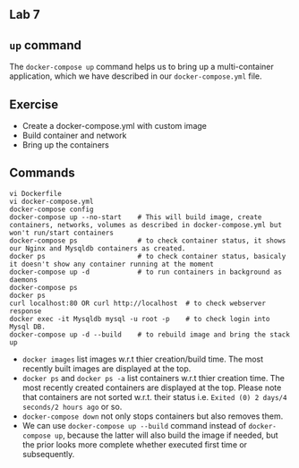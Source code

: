 ## Lab 7

## `up` command
The `docker-compose up` command helps us to bring up a multi-container application, which we have described in our `docker-compose.yml` file.

## Exercise
* Create a docker-compose.yml with custom image
* Build container and network
* Bring up the containers

## Commands
```
vi Dockerfile
vi docker-compose.yml
docker-compose config
docker-compose up --no-start    # This will build image, create containers, networks, volumes as described in docker-compose.yml but won't run/start containers
docker-compose ps               # to check container status, it shows our Nginx and Mysqldb containers as created.
docker ps                       # to check container status, basicaly it doesn't show any container running at the moment
docker-compose up -d            # to run containers in background as daemons
docker-compose ps
docker ps
curl localhost:80 OR curl http://localhost  # to check webserver response
docker exec -it Mysqldb mysql -u root -p    # to check login into Mysql DB.
docker-compose up -d --build    # to rebuild image and bring the stack up
```

* `docker images` list images w.r.t thier creation/build time. The most recently built images are displayed at the top.
* `docker ps` and `docker ps -a` list containers w.r.t thier creation time. The most recently created containers are displayed at the top. Please note that containers are not sorted w.r.t. their status i.e. `Exited (0) 2 days/4 seconds/2 hours ago` or so.
* `docker-compose down` not only stops containers but also removes them.
* We can use `docker-compose up --build` command instead of `docker-compose up`, because the latter will also build the image if needed, but the prior looks more complete whether executed first time or subsequently.

